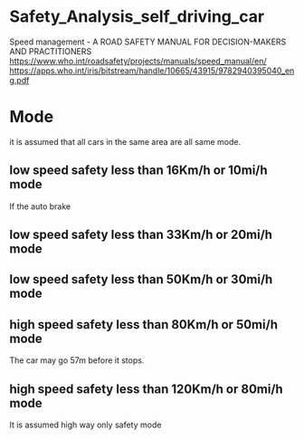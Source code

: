 # Safety_Analysis_self_driving_car

Speed management - A ROAD SAFETY MANUAL FOR DECISION-MAKERS AND PRACTITIONERS
https://www.who.int/roadsafety/projects/manuals/speed_manual/en/
https://apps.who.int/iris/bitstream/handle/10665/43915/9782940395040_eng.pdf

# Mode

it is assumed that all cars in the same area are all same mode.

## low speed safety less than 16Km/h or 10mi/h mode

If the auto brake 

## low speed safety less than 33Km/h or 20mi/h mode

## low speed safety less than 50Km/h or 30mi/h mode

## high speed safety less than 80Km/h or 50mi/h mode

The car may go 57m before it stops.

## high speed safety less than 120Km/h or 80mi/h mode

It is assumed high way only safety mode
